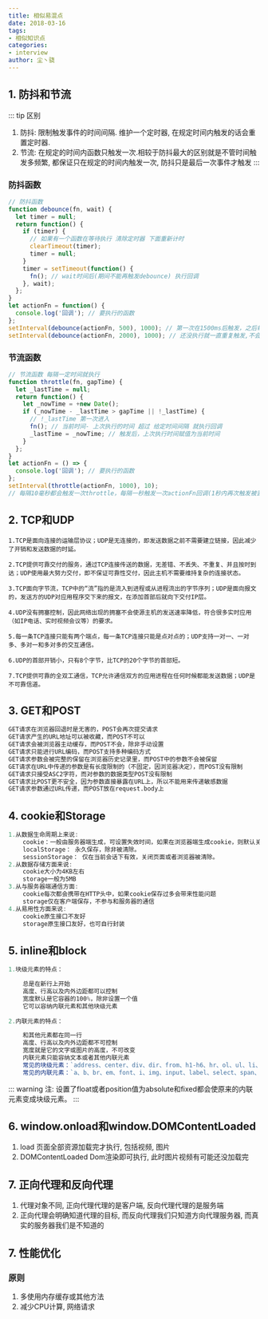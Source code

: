 ```yaml
---
title: 相似易混点
date: 2018-03-16
tags:
- 相似知识点
categories: 
- interview
author: 尘丶骁
---
```


## 1. 防抖和节流
::: tip 区别
1. 防抖: 限制触发事件的时间间隔. 维护一个定时器, 在规定时间内触发的话会重置定时器.
2. 节流: 在规定的时间内函数只触发一次.相较于防抖最大的区别就是不管时间触发多频繁, 都保证只在规定的时间内触发一次, 防抖只是最后一次事件才触发
:::
### 防抖函数
```js
// 防抖函数
function debounce(fn, wait) {
  let timer = null;
  return function() {
    if (timer) {
      // 如果有一个函数在等待执行 清除定时器 下面重新计时
      clearTimeout(timer);
      timer = null;
    }
    timer = setTimeout(function() {
      fn(); // wait时间后(期间不能再触发debounce) 执行回调
    }, wait);
  };
}
let actionFn = function() {
  console.log('回调'); // 要执行的函数
};
setInterval(debounce(actionFn, 500), 1000); // 第一次在1500ms后触发，之后每1000ms触发一次
setInterval(debounce(actionFn, 2000), 1000); // 还没执行就一直重复触发,不会执行

```
### 节流函数
```js
// 节流函数 每隔一定时间就执行
function throttle(fn, gapTime) {
  let _lastTime = null;
  return function() {
    let _nowTime = +new Date();
    if (_nowTime - _lastTime > gapTime || !_lastTime) {
      // !_lastTime 第一次进入
      fn(); // 当前时间- 上次执行的时间 超过 给定时间间隔 就执行回调
      _lastTime = _nowTime; // 触发后，上次执行时间赋值为当前时间
    }
  };
}
let actionFn = () => {
  console.log('回调'); // 要执行的函数
};
setInterval(throttle(actionFn, 1000), 10);
// 每隔10毫秒都会触发一次throttle，每隔一秒触发一次actionFn回调(1秒内再次触发被丢弃)
```
## 2. TCP和UDP
```vue
1.TCP是面向连接的运输层协议；UDP是无连接的，即发送数据之前不需要建立链接，因此减少了开销和发送数据的时延。

2.TCP提供可靠交付的服务，通过TCP连接传送的数据，无差错、不丢失、不重复、并且按时到达；UDP使用最大努力交付，即不保证可靠性交付，因此主机不需要维持复杂的连接状态。

3.TCP面向字节流，TCP中的“流”指的是流入到进程或从进程流出的字节序列；UDP是面向报文的，发送方的UDP对应用程序交下来的报文，在添加首部后就向下交付IP层。

4.UDP没有拥塞控制，因此网络出现的拥塞不会使源主机的发送速率降低，符合很多实时应用（如IP电话、实时视频会议等）的要求。

5.每一条TCP连接只能有两个端点，每一条TCP连接只能是点对点的；UDP支持一对一、一对多、多对一和多对多的交互通信。

6.UDP的首部开销小，只有8个字节，比TCP的20个字节的首部短。

7.TCP提供可靠的全双工通信，TCP允许通信双方的应用进程在任何时候都能发送数据；UDP是不可靠信道。
```
## 3. GET和POST
```html
GET请求在浏览器回退时是无害的，POST会再次提交请求
GET请求产生的URL地址可以被收藏，而POST不可以
GET请求会被浏览器主动缓存，而POST不会，除非手动设置
GET请求只能进行URL编码，而POST支持多种编码方式
GET请求参数会被完整的保留在浏览器历史记录里，而POST中的参数不会被保留
GET请求在URL中传递的参数是有长度限制的（不固定，因浏览器决定），而POST没有限制
GET请求只接受ASC2字符，而对参数的数据类型POST没有限制
GET请求比POST更不安全，因为参数直接暴露在URL上，所以不能用来传递敏感数据
GET请求参数通过URL传递，而POST放在request.body上
```
## 4. cookie和Storage
```js
1.从数据生命周期上来说:
    cookie：一般由服务器端生成，可设置失效时间，如果在浏览器端生成cookie，则默认关闭浏览器后失效。
    localStorage： 永久保存，除非被清除。
    sessionStorage： 仅在当前会话下有效，关闭页面或者浏览器被清除。
2.从数据存储方面来说: 
    cookie大小为4KB左右
    storage一般为5MB
3.从与服务器端通信方面: 
    cookie每次都会携带在HTTP头中，如果cookie保存过多会带来性能问题
    storage仅在客户端保存，不参与和服务器的通信
4.从易用性方面来说: 
    cookie原生接口不友好
    storage原生接口友好，也可自行封装
```
## 5. inline和block
```js
1.块级元素的特点：

    总是在新行上开始
    高度、行高以及内外边距都可以控制
    宽度默认是它容器的100%，除非设置一个值
    它可以容纳内联元素和其他块级元素
    
2.内联元素的特点：

    和其他元素都在同一行
    高度、行高以及内外边距都不可控制
    宽度就是它的文字或图片的高度，不可改变
    内联元素只能容纳文本或者其他内联元素
    常见的块级元素：`address、center、div、dir、from、h1-h6、hr、ol、ul、li、table、p、pre、menu` 等
    常见的内联元素：`a、b、br、em、font、i、img、input、label、select、span、strong、textarea`

```
::: warning 注: 
设置了float或者position值为absolute和fixed都会使原来的内联元素变成块级元素。
:::
## 6. window.onload和window.DOMContentLoaded
1. load
页面全部资源加载完才执行, 包括视频, 图片
2. DOMContentLoaded
Dom渲染即可执行, 此时图片视频有可能还没加载完
## 7. 正向代理和反向代理
1. 代理对象不同, 正向代理代理的是客户端, 反向代理代理的是服务端
2. 正向代理会明确知道代理的目标, 而反向代理我们只知道方向代理服务器, 而真实的服务器我们是不知道的
## 7. 性能优化
### 原则
1. 多使用内存缓存或其他方法
2. 减少CPU计算, 网络请求